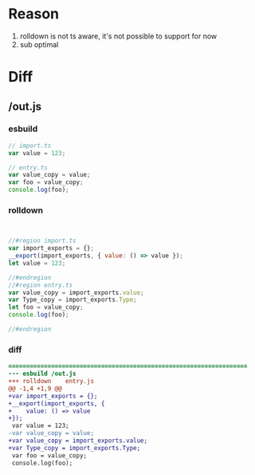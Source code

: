 # Reason
1. rolldown is not ts aware, it's not possible to support for now
2. sub optimal
# Diff
## /out.js
### esbuild
```js
// import.ts
var value = 123;

// entry.ts
var value_copy = value;
var foo = value_copy;
console.log(foo);
```
### rolldown
```js


//#region import.ts
var import_exports = {};
__export(import_exports, { value: () => value });
let value = 123;

//#endregion
//#region entry.ts
var value_copy = import_exports.value;
var Type_copy = import_exports.Type;
let foo = value_copy;
console.log(foo);

//#endregion
```
### diff
```diff
===================================================================
--- esbuild	/out.js
+++ rolldown	entry.js
@@ -1,4 +1,9 @@
+var import_exports = {};
+__export(import_exports, {
+    value: () => value
+});
 var value = 123;
-var value_copy = value;
+var value_copy = import_exports.value;
+var Type_copy = import_exports.Type;
 var foo = value_copy;
 console.log(foo);

```